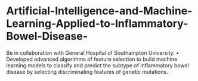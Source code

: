 # Artificial-Intelligence-and-Machine-Learning-Applied-to-Inflammatory-Bowel-Disease-
 Be in collaboration with General Hospital of Southampton University. • Developed advanced algorithms of feature selection to build machine learning models to classify and predict the subtype of inflammatory bowel disease by selecting discriminating features of genetic mutations.
